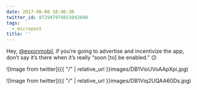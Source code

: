 ```yaml
---
date: 2017-06-08 18:46:30
twitter_id: 872947974653042690
tags:
  - micropost
title: ''
---
```


Hey, [@exxonmobil](https://twitter.com/exxonmobil), if you’re going to advertise and incentivize the app, don’t say it’s there when it’s really “soon [to] be enabled.” 😕

![Image from twitter]({{ "/" | relative_url  }}images/DB1VioUVoAApXpi.jpg)

![Image from twitter]({{ "/" | relative_url  }}images/DB1Viq2UQAA60Ds.jpg)
